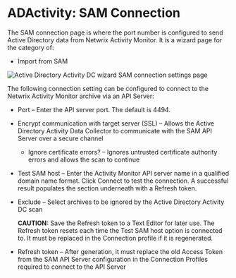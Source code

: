 # ADActivity: SAM Connection

The SAM connection page is where the port number is configured to send Active Directory data from
Netwrix Activity Monitor. It is a wizard page for the category of:

- Import from SAM

![Active Directory Activity DC wizard SAM connection settings page](/img/product_docs/activitymonitor/config/activedirectory/namconnection.webp)

The following connection setting can be configured to connect to the Netwrix Activity Monitor
archive via an API Server:

- Port – Enter the API server port. The default is 4494.
- Encrypt communication with target server (SSL) – Allows the Active Directory Activity Data
  Collector to communicate with the SAM API Server over a secure channel

  - Ignore certificate errors? – Ignores untrusted certificate authority errors and allows the
    scan to continue

- Test SAM host – Enter the Activity Monitor API server name in a qualified domain name format.
  Click Connect to test the connection. A successful result populates the section underneath with a
  Refresh token.
- Exclude – Select archives to be ignored by the Active Directory Activity DC scan

  **CAUTION:** Save the Refresh token to a Text Editor for later use. The Refresh token resets
  each time the Test SAM host option is connected to. It must be replaced in the Connection
  profile if it is regenerated.

- Refresh token – After generation, it must replace the old Access Token from the SAM API Server
  configuration in the Connection Profiles required to connect to the API Server
